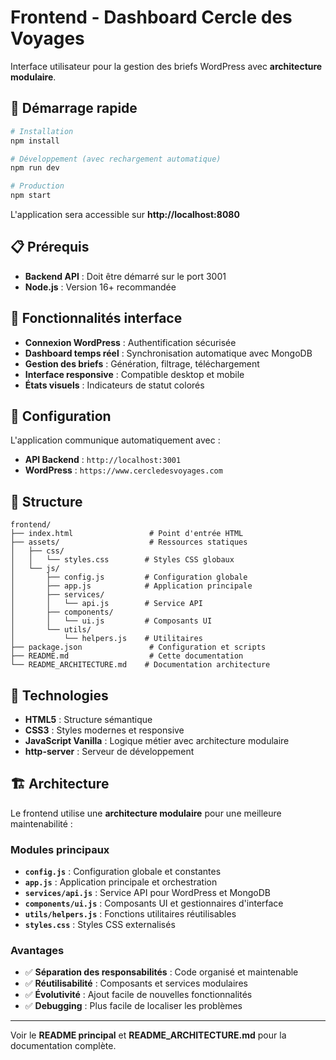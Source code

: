 # Frontend - Dashboard Cercle des Voyages

Interface utilisateur pour la gestion des briefs WordPress avec **architecture modulaire**.

## 🚀 Démarrage rapide

```bash
# Installation
npm install

# Développement (avec rechargement automatique)
npm run dev

# Production
npm start
```

L'application sera accessible sur **http://localhost:8080**

## 📋 Prérequis

- **Backend API** : Doit être démarré sur le port 3001
- **Node.js** : Version 16+ recommandée

## 🎨 Fonctionnalités interface

- **Connexion WordPress** : Authentification sécurisée
- **Dashboard temps réel** : Synchronisation automatique avec MongoDB
- **Gestion des briefs** : Génération, filtrage, téléchargement
- **Interface responsive** : Compatible desktop et mobile
- **États visuels** : Indicateurs de statut colorés

## 🔧 Configuration

L'application communique automatiquement avec :

- **API Backend** : `http://localhost:3001`
- **WordPress** : `https://www.cercledesvoyages.com`

## 📁 Structure

```
frontend/
├── index.html                 # Point d'entrée HTML
├── assets/                    # Ressources statiques
│   ├── css/
│   │   └── styles.css        # Styles CSS globaux
│   └── js/
│       ├── config.js         # Configuration globale
│       ├── app.js            # Application principale
│       ├── services/
│       │   └── api.js        # Service API
│       ├── components/
│       │   └── ui.js         # Composants UI
│       └── utils/
│           └── helpers.js    # Utilitaires
├── package.json               # Configuration et scripts
├── README.md                  # Cette documentation
└── README_ARCHITECTURE.md    # Documentation architecture
```

## 🎯 Technologies

- **HTML5** : Structure sémantique
- **CSS3** : Styles modernes et responsive
- **JavaScript Vanilla** : Logique métier avec architecture modulaire
- **http-server** : Serveur de développement

## 🏗️ Architecture

Le frontend utilise une **architecture modulaire** pour une meilleure maintenabilité :

### Modules principaux

- **`config.js`** : Configuration globale et constantes
- **`app.js`** : Application principale et orchestration
- **`services/api.js`** : Service API pour WordPress et MongoDB
- **`components/ui.js`** : Composants UI et gestionnaires d'interface
- **`utils/helpers.js`** : Fonctions utilitaires réutilisables
- **`styles.css`** : Styles CSS externalisés

### Avantages

- ✅ **Séparation des responsabilités** : Code organisé et maintenable
- ✅ **Réutilisabilité** : Composants et services modulaires
- ✅ **Évolutivité** : Ajout facile de nouvelles fonctionnalités
- ✅ **Debugging** : Plus facile de localiser les problèmes

---

Voir le **README principal** et **README_ARCHITECTURE.md** pour la documentation complète.
